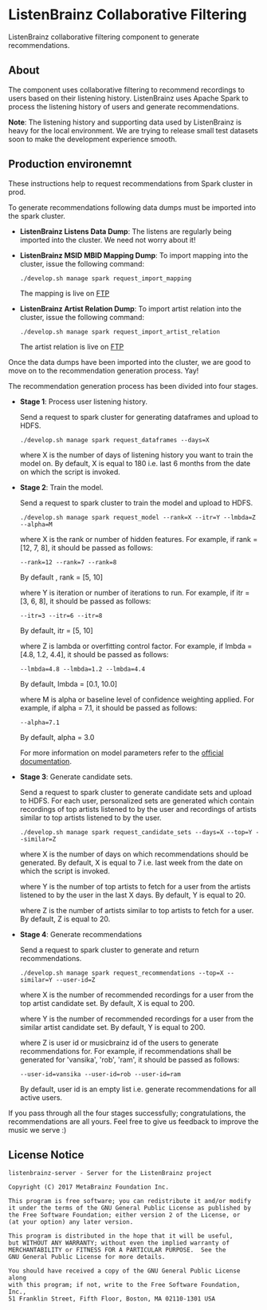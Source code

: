 ListenBrainz Collaborative Filtering
=====================
ListenBrainz collaborative filtering component to generate recommendations.

## About

The component uses collaborative filtering to recommend recordings to users based on their listening history. ListenBrainz uses Apache Spark to process the listening history of users and generate recommendations.

**Note**:  The listening history and supporting data used by ListenBrainz is heavy for the local environment. We are trying to release small test datasets soon to make the development experience smooth.


## Production environemnt

These instructions help to request recommendations from Spark cluster in prod.

To generate recommendations following data dumps must be imported into the spark cluster.

- **ListenBrainz Listens Data Dump**: The listens are regularly being imported into the cluster. We need not worry about it!
- **ListenBrainz MSID MBID Mapping Dump**: To import mapping into the cluster, issue the following command:

  `./develop.sh manage spark request_import_mapping`

  The mapping is live on [FTP](http://ftp.musicbrainz.org/pub/musicbrainz/listenbrainz/labs/mappings/msid-mbid-mapping/)

- **ListenBrainz Artist Relation Dump**: To import artist relation into the cluster, issue the following command:

  `./develop.sh manage spark request_import_artist_relation`

  The artist relation is live on [FTP](http://ftp.musicbrainz.org/pub/musicbrainz/listenbrainz/labs/artist-credit-artist-credit-relations/)

Once the data dumps have been imported into the cluster, we are good to move on to the recommendation generation process. Yay!

The recommendation generation process has been divided into four stages.

- **Stage 1**: Process user listening history.

  Send a request to spark cluster for generating dataframes and upload to HDFS.

  `./develop.sh manage spark request_dataframes --days=X`

  where X is the number of days of listening history you want to train the model on. By default, X is equal to 180 i.e. last 6 months from the date on which the script is invoked.

- **Stage 2**: Train the model.

  Send a request to spark cluster to train the model and upload to HDFS.

  `./develop.sh manage spark request_model --rank=X --itr=Y --lmbda=Z --alpha=M`

  where X is the rank or number of hidden features. For example, if rank = [12, 7, 8], it should be passed as follows:

  `--rank=12 --rank=7 --rank=8`

  By default , rank = [5, 10]

  where Y is iteration or number of iterations to run. For example, if itr = [3, 6, 8], it should be passed as follows:

  `--itr=3 --itr=6 --itr=8`

  By default, itr = [5, 10]

  where Z is lambda or overfitting control factor. For example, if lmbda = [4.8, 1.2, 4.4], it should be passed as follows:

  `--lmbda=4.8 --lmbda=1.2 --lmbda=4.4`

  By default, lmbda = [0.1, 10.0]

  where M is alpha or baseline level of confidence weighting applied. For example, if alpha = 7.1, it should be passed as follows:

  `--alpha=7.1`

  By default, alpha = 3.0

  For more information on model parameters refer to the [official documentation](https://spark.apache.org/docs/2.1.0/mllib-collaborative-filtering.html).


- **Stage 3**: Generate candidate sets.

  Send a request to spark cluster to generate candidate sets and upload to HDFS. For each user, personalized sets are generated which contain recordings of top artists listened to by the user and recordings of artists similar to top artists listened to by the user.

  `./develop.sh manage spark request_candidate_sets --days=X --top=Y --similar=Z`

  where X is the number of days on which recommendations should be generated. By default, X is equal to 7 i.e. last week from the date on which the script is invoked.

  where Y is the number of top artists to fetch for a user from the artists listened to by the user in the last X days. By default, Y is equal to 20.

  where Z is the number of artists similar to top artists to fetch for a user. By default, Z is equal to 20.

- **Stage 4**: Generate recommendations

  Send a request to spark cluster to generate and return recommendations.

  `./develop.sh manage spark request_recommendations --top=X --similar=Y --user-id=Z`

  where X is the number of recommended recordings for a user from the top artist candidate set. By default, X is equal to 200.

  where Y is the number of recommended recordings for a user from the similar artist candidate set. By default, Y is equal to 200.

  where Z is user id or musicbrainz id of the users to generate recommendations for. For example, if recommendations shall be generated for 'vansika', 'rob', 'ram', it should be passed as follows:

  `--user-id=vansika --user-id=rob --user-id=ram`

  By default, user id is an empty list i.e. generate recommendations for all active users.


If you pass through all the four stages successfully; congratulations, the recommendations are all yours. Feel free to give us feedback to improve the music we serve :)

## License Notice

```
listenbrainz-server - Server for the ListenBrainz project

Copyright (C) 2017 MetaBrainz Foundation Inc.

This program is free software; you can redistribute it and/or modify
it under the terms of the GNU General Public License as published by
the Free Software Foundation; either version 2 of the License, or
(at your option) any later version.

This program is distributed in the hope that it will be useful,
but WITHOUT ANY WARRANTY; without even the implied warranty of
MERCHANTABILITY or FITNESS FOR A PARTICULAR PURPOSE.  See the
GNU General Public License for more details.

You should have received a copy of the GNU General Public License along
with this program; if not, write to the Free Software Foundation, Inc.,
51 Franklin Street, Fifth Floor, Boston, MA 02110-1301 USA
```
